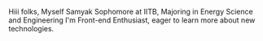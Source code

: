 Hiii folks,
Myself Samyak
Sophomore at IITB, Majoring in Energy Science and Engineering
I'm Front-end Enthusiast, eager to learn more about new technologies.
